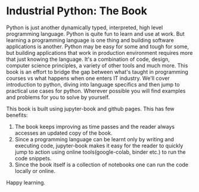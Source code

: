 # Industrial Python: The Book

Python is just another dynamically typed, interpreted, high level programming language. Python is quite fun to learn and use at work. But learning a programming language is one thing and building software applications is another. Python may be easy for some and tough for some, but building applications that work in production environment requires more that just knowing the language. It's a combination of code, design, computer science principles, a variety of other tools and much more.
This book is an effort to bridge the gap between what's taught in programming courses vs what happens when one enters IT industry.
We'll cover introduction to python, diving into language specifics and then jump to practical use cases for python. Wherever possible you will find examples and problems for you to solve by yourself.

This book is built using jupyter-book and github pages. This has few benefits:
1. The book keeps improving as time passes and the reader always accesses an updated copy of the book.
2. Since a programming language can be learnt only by writing and executing code, jupyter-book makes it easy for the reader to quickly jump to action using online tools(google-colab, binder etc.) to run the code snippets.
3. Since the book itself is a collection of notebooks one can run the code locally or online.   

Happy learning.
